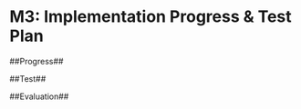 M3: Implementation Progress & Test Plan
=============================

##Progress##

##Test##

##Evaluation##
